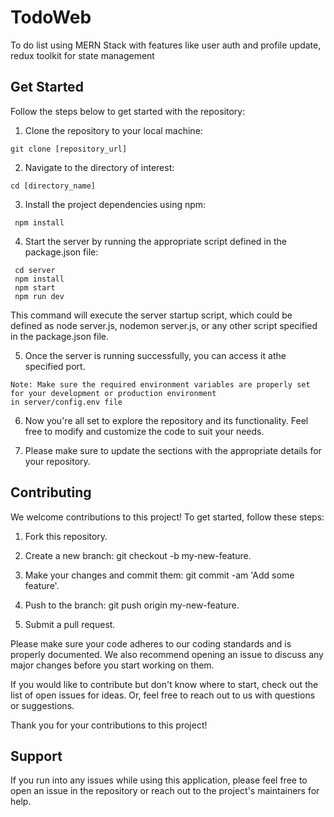 # TodoWeb
To do list using MERN Stack with features like user auth and profile update, redux toolkit for state management

## Get Started
Follow the steps below to get started with the repository:

1. Clone the repository to your local machine:

```console
git clone [repository_url]
```

2. Navigate to the directory of interest:

```console
cd [directory_name]
```

3. Install the project dependencies using npm:
```console
 npm install
```

4. Start the server by running the appropriate script defined in the package.json file:

```console
 cd server
 npm install
 npm start
 npm run dev
```
 This command will execute the server startup script, which could be defined as node server.js, nodemon server.js, or any other script specified in the package.json file.

5. Once the server is running successfully, you can access it athe specified port.

```
Note: Make sure the required environment variables are properly set for your development or production environment 
in server/config.env file 
```

6. Now you're all set to explore the repository and its functionality. Feel free to modify and customize the code to suit your needs.

8. Please make sure to update the sections with the appropriate details for your repository.


## Contributing

We welcome contributions to this project! To get started, follow these steps:
1. Fork this repository.

2. Create a new branch: git checkout -b my-new-feature.

3. Make your changes and commit them: git commit -am 'Add some feature'.

4. Push to the branch: git push origin my-new-feature.

5. Submit a pull request.

Please make sure your code adheres to our coding standards and is properly documented. We also recommend opening an issue to discuss any major changes before you start working on them.

If you would like to contribute but don't know where to start, check out the list of open issues for ideas. Or, feel free to reach out to us with questions or suggestions.

Thank you for your contributions to this project!

## Support
If you run into any issues while using this application, please feel free to open an issue in the repository or reach out to the project's maintainers for help.
